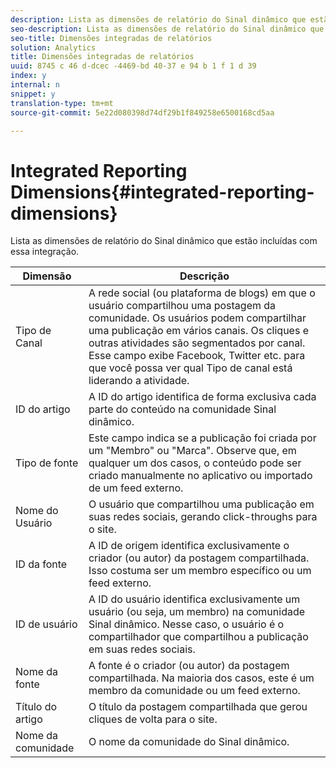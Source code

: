 ```yaml
---
description: Lista as dimensões de relatório do Sinal dinâmico que estão incluídas com essa integração.
seo-description: Lista as dimensões de relatório do Sinal dinâmico que estão incluídas com essa integração.
seo-title: Dimensões integradas de relatórios
solution: Analytics
title: Dimensões integradas de relatórios
uuid: 8745 c 46 d-dcec -4469-bd 40-37 e 94 b 1 f 1 d 39
index: y
internal: n
snippet: y
translation-type: tm+mt
source-git-commit: 5e22d080398d74df29b1f849258e6500168cd5aa

---
```



# Integrated Reporting Dimensions{#integrated-reporting-dimensions}

Lista as dimensões de relatório do Sinal dinâmico que estão incluídas com essa integração.

| Dimensão | Descrição |
|---|---|
| Tipo de Canal | A rede social (ou plataforma de blogs) em que o usuário compartilhou uma postagem da comunidade. Os usuários podem compartilhar uma publicação em vários canais. Os cliques e outras atividades são segmentados por canal. Esse campo exibe Facebook, Twitter etc. para que você possa ver qual Tipo de canal está liderando a atividade. |
| ID do artigo | A ID do artigo identifica de forma exclusiva cada parte do conteúdo na comunidade Sinal dinâmico. |
| Tipo de fonte | Este campo indica se a publicação foi criada por um "Membro" ou "Marca". Observe que, em qualquer um dos casos, o conteúdo pode ser criado manualmente no aplicativo ou importado de um feed externo. |
| Nome do Usuário | O usuário que compartilhou uma publicação em suas redes sociais, gerando click-throughs para o site. |
| ID da fonte | A ID de origem identifica exclusivamente o criador (ou autor) da postagem compartilhada. Isso costuma ser um membro específico ou um feed externo. |
| ID de usuário | A ID do usuário identifica exclusivamente um usuário (ou seja, um membro) na comunidade Sinal dinâmico. Nesse caso, o usuário é o compartilhador que compartilhou a publicação em suas redes sociais. |
| Nome da fonte | A fonte é o criador (ou autor) da postagem compartilhada. Na maioria dos casos, este é um membro da comunidade ou um feed externo. |
| Título do artigo | O título da postagem compartilhada que gerou cliques de volta para o site. |
| Nome da comunidade | O nome da comunidade do Sinal dinâmico. |

